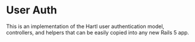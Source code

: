 # User Auth

This is an implementation of the Hartl user authentication model, controllers, and helpers that can be easily copied into any new Rails 5 app.